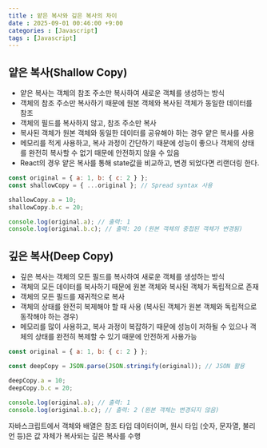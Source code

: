 ```yaml
---
title : 얕은 복사와 깊은 복사의 차이
date : 2025-09-01 00:46:00 +9:00
categories : [Javascript]
tags : [Javascript]
---
```


## 얕은 복사(Shallow Copy)
- 얕은 복사는 객체의 참조 주소만 복사하여 새로운 객체를 생성하는 방식
- 객체의 참조 주소만 복사하기 때문에 원본 객체와 복사된 객체가 동일한 데이터를 참조
- 객체의 필드를 복사하지 않고, 참조 주소만 복사
- 복사된 객체가 원본 객체와 동일한 데이터를 공유해야 하는 경우 얕은 복사를 사용
- 메모리를 적게 사용하고, 복사 과정이 간단하기 때문에 성능이 좋으나 객체의 상태를 완전히 복사할 수 없기 때문에 안전하지 않을 수 있음
- React의 경우 얕은 복사를 통해 state값을 비교하고, 변경 되었다면 리랜더링 한다.

```javascript
const original = { a: 1, b: { c: 2 } };
const shallowCopy = { ...original }; // Spread syntax 사용

shallowCopy.a = 10;
shallowCopy.b.c = 20;

console.log(original.a); // 출력: 1
console.log(original.b.c); // 출력: 20 (원본 객체의 중첩된 객체가 변경됨)
```

## 깊은 복사(Deep Copy)
- 깊은 복사는 객체의 모든 필드를 복사하여 새로운 객체를 생성하는 방식
- 객체의 모든 데이터를 복사하기 때문에 원본 객체와 복사된 객체가 독립적으로 존재
- 객체의 모든 필드를 재귀적으로 복사
- 객체의 상태를 완전히 복제해야 할 때 사용 (복사된 객체가 원본 객체와 독립적으로 동작해야 하는 경우)
- 메모리를 많이 사용하고, 복사 과정이 복잡하기 때문에 성능이 저하될 수 있으나 객체의 상태를 완전히 복제할 수 있기 때문에 안전하게 사용가능

```javascript
const original = { a: 1, b: { c: 2 } };

const deepCopy = JSON.parse(JSON.stringify(original)); // JSON 활용

deepCopy.a = 10;
deepCopy.b.c = 20;

console.log(original.a); // 출력: 1
console.log(original.b.c); // 출력: 2 (원본 객체는 변경되지 않음)
```

자바스크립트에서 객체와 배열은 참조 타입 데이터이며, 원시 타입 (숫자, 문자열, 불리언 등)은 값 자체가 복사되는 깊은 복사를 수행